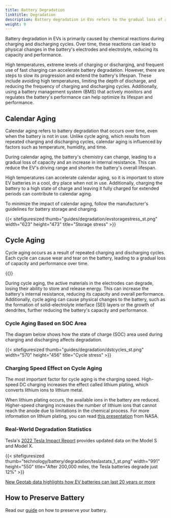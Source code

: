 ```yaml
---
title: Battery Degradation
linktitle: Degradation
description: Battery degradation in EVs refers to the gradual loss of a battery's capacity or performance over time, which can affect the driving range of the vehicle. Like other types of batteries, it is caused by a combination of factors.
weight: 9
---
```

<!-- markdownlint-disable MD033 -->

Battery degradation in EVs is primarily caused by chemical reactions during charging and discharging cycles. Over time, these reactions can lead to physical changes in the battery's electrodes and electrolyte, reducing its capacity and performance.

High temperatures, extreme levels of charging or discharging, and frequent use of fast charging can accelerate battery degradation. However, there are steps to slow its progression and extend the battery's lifespan. These include avoiding high temperatures, limiting the depth of discharge, and reducing the frequency of charging and discharging cycles. Additionally, using a battery management system (BMS) that actively monitors and regulates the battery's performance can help optimize its lifespan and performance.

## Calendar Aging

Calendar aging refers to battery degradation that occurs over time, even when the battery is not in use. Unlike cycle aging, which results from repeated charging and discharging cycles, calendar aging is influenced by factors such as temperature, humidity, and time.

During calendar aging, the battery's chemistry can change, leading to a gradual loss of capacity and an increase in internal resistance. This can reduce the EV's driving range and shorten the battery's overall lifespan.

High temperatures can accelerate calendar aging, so it is important to store EV batteries in a cool, dry place when not in use. Additionally, charging the battery to a high state of charge and leaving it fully charged for extended periods can contribute to calendar aging.

To minimize the impact of calendar aging, follow the manufacturer's guidelines for battery storage and charging.

{{< sitefiguresized thumb="guides/degradation/evstoragestress_st.png" width="623" height="473" title="Storage stress" >}}

## Cycle Aging

Cycle aging occurs as a result of repeated charging and discharging cycles. Each cycle can cause wear and tear on the battery, leading to a gradual loss of capacity and performance over time.

{{<evkxdisplayaddarticle />}}

During cycle aging, the active materials in the electrodes can degrade, losing their ability to store and release energy. This can increase the battery's internal resistance, reducing its capacity and overall performance. Additionally, cycle aging can cause physical changes to the battery, such as the formation of solid-electrolyte interface (SEI) layers or the growth of dendrites, further reducing the battery's capacity and performance.

### Cycle Aging Based on SOC Area

The diagram below shows how the state of charge (SOC) area used during charging and discharging affects degradation.

{{< sitefiguresized thumb="guides/degradation/dstcycles_st.png" width="570" height="456" title="Cycle stress" >}}

### Charging Speed Effect on Cycle Aging

The most important factor for cycle aging is the charging speed. High-speed DC charging increases the effect called lithium plating, which converts lithium ions to lithium metal.

When lithium plating occurs, the available ions in the battery are reduced. Higher-speed charging increases the number of lithium ions that cannot reach the anode due to limitations in the chemical process. For more information on lithium plating, you can read [this presentation](https://www.nasa.gov/sites/default/files/atoms/files/1-lithium_plating_azimmerman.pdf) from NASA.

### Real-World Degradation Statistics

Tesla's [2022 Tesla Impact Report](https://www.tesla.com/ns_videos/2022-tesla-impact-report-highlights.pdf) provides updated data on the Model S and Model X.

{{< sitefiguresized thumb="technology/battery/degradation/teslastats_1_st.png" width="991" height="550" title="After 200,000 miles, the Tesla batteries degrade just 12%" >}}

<a href="https://www.geotab.com/uk/press-release/2024-battery-degradation/" target="_blank">
New Geotab data highlights how EV batteries can last 20 years or more</a>

## How to Preserve Battery

Read our [guide](../../../guides/protectingbattery/) on how to preserve your battery.
